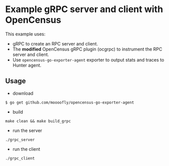 # Example gRPC server and client with OpenCensus

This example uses:

* gRPC to create an RPC server and client.
* The **modified** OpenCensus gRPC plugin (ocgrpc) to instrument the RPC server and client.
* Use `opencensus-go-exporter-agent` exporter to output stats and traces to Hunter agent.

## Usage

- download

```
$ go get github.com/moooofly/opencensus-go-exporter-agent
```

- build

```
make clean && make build_grpc
```

- run the server

```
./grpc_server
```

- run the client

```
./grpc_client
```

